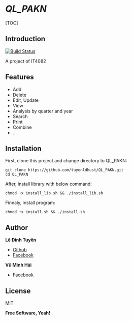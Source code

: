 # *QL_PAKN*

[TOC]

## Introduction
[![Build Status](https://travis-ci.org/joemccann/dillinger.svg?branch=master)](#)

A project of IT4082



## Features

- Add
- Delete
- Edit, Update
- View
- Analysis by quarter and year
- Search
- Print
- Combine
- ...

## Installation

First, clone this project and change directory to QL_PAKN:

```shell
git clone https://github.com/tuyenldhust/QL_PAKN.git
cd QL_PAKN
```

After, install library with below command:

```shell
chmod +x install_lib.sh && ./install_lib.sh
```

Finnaly, install program:

```shel
chmod +x install.sh && ./install.sh
```

## Author

**Lê Đình Tuyên**

* [Github](https://github.com/tuyenldhust)
* [Facebook](https://facebook.com/z4xpl3s)

**Vũ Minh Hải**

* [Facebook](https://www.facebook.com/hailaivu0x)

## License

MIT

**Free Software, Yeah!**
